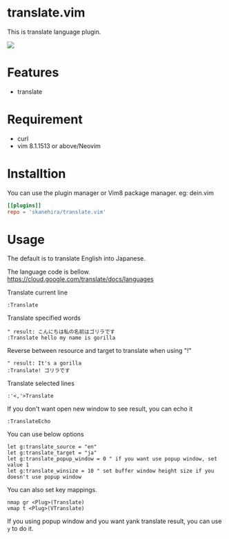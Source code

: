 # translate.vim
This is translate language plugin.

![](https://i.imgur.com/p3WsE8P.gif)

# Features
- translate

# Requirement
- curl
- vim 8.1.1513 or above/Neovim

# Installtion
You can use the plugin manager or Vim8 package manager.
eg: dein.vim

```toml
[[plugins]]
repo = 'skanehira/translate.vim'
```

# Usage
The default is to translate English into Japanese.

The language code is bellow.
https://cloud.google.com/translate/docs/languages

Translate current line
```vim
:Translate
```

Translate specified words
```vim
" result: こんにちは私の名前はゴリラです
:Translate hello my name is gorilla
```

Reverse between resource and target to translate when using "!"
```vim
" result: It's a gorilla
:Translate! ゴリラです
```

Translate selected lines
```vim
:'<,'>Translate
```

If you don't want open new window to see result, you can echo it
```vim
:TranslateEcho
```

You can use below options
```vim
let g:translate_source = "en"
let g:translate_target = "ja"
let g:translate_popup_window = 0 " if you want use popup window, set value 1
let g:translate_winsize = 10 " set buffer window height size if you doesn't use popup window
```

You can also set key mappings.

```vim
nmap gr <Plug>(Translate)
vmap t <Plug>(VTranslate)
```

If you using popup window and you want yank translate result, you can use `y` to do it.
